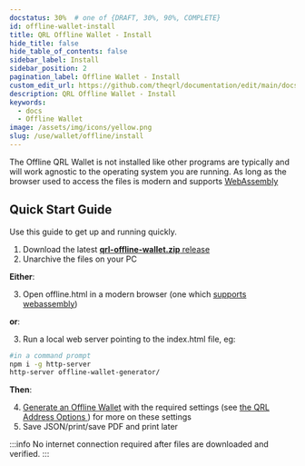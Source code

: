 ```yaml
---
docstatus: 30%  # one of {DRAFT, 30%, 90%, COMPLETE}
id: offline-wallet-install
title: QRL Offline Wallet - Install
hide_title: false
hide_table_of_contents: false
sidebar_label: Install
sidebar_position: 2
pagination_label: Offline Wallet - Install
custom_edit_url: https://github.com/theqrl/documentation/edit/main/docs/Use/Wallet/Offline/install-offline-wallet.md
description: QRL Offline Wallet - Install
keywords:
  - docs
  - Offline Wallet
image: /assets/img/icons/yellow.png
slug: /use/wallet/offline/install
---
```



The Offline QRL Wallet is not installed like other programs are typically and will work agnostic to the operating system you are running. As long as the browser used to access the files is modern and supports [WebAssembly](https://webassembly.org/)


## Quick Start Guide

Use this guide to get up and running quickly. 

1. Download the latest [**qrl-offline-wallet.zip** release](https://github.com/theQRL/offline-wallet-generator/releases/latest)
2. Unarchive the files on your PC

**Either**:

3. Open offline.html in a modern browser (one which [supports webassembly](https://caniuse.com/#feat=wasm))

**or**:

3. Run a local web server pointing to the index.html file, eg:

```bash
#in a command prompt
npm i -g http-server
http-server offline-wallet-generator/
```

**Then**:

4. [Generate an Offline Wallet](/use/wallet/offline/new) with the required settings (see [the QRL Address Options ](/use/wallet/overview#qrl-address-options)) for more on these settings
5. Save JSON/print/save PDF and print later

:::info 
No internet connection required after files are downloaded and verified.
:::
